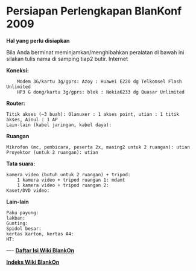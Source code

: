# Persiapan Perlengkapan BlanKonf 2009


**Hal yang perlu disiapkan**

Bila Anda berminat meminjamkan/menghibahkan peralatan di bawah ini silakan tulis nama di samping tiap2 butir.
Internet

**Koneksi:**

        Modem 3G/kartu 3g/gprs: Azoy : Huawei E220 dg Telkomsel Flash Unlimited
        HP3 G dong/kartu 3g/gprs: blek : Nokia6233 dg Quasar Unlimited 


**Router:**

    Titik akses (~3 buah): Olanuxer : 1 akses point, utian : 1 titik akses, Ainul : 1 AP
    Lain-lain (kabel jaringan, kabel daya): 


**Ruangan**

    Mikrofon (mc, pembicara, peserta 2x, masing2 untuk 2 ruangan): utian
    Proyektor (untuk 2 ruangan): utian


**Tata suara:**

    kamera video (butuh untuk 2 ruangan) + tripod:
        1 kamera video + tripod ruangan 1: mdamt
        1 kamera video + tripod ruangan 2: 
    Kaset/DVD video:



**Lain-lain**

    Paku payung:
    lakban:
    Gunting:
    Spidol besar:
    kertas karton, kertas A4:
    HT: 



—-
[**Daftar Isi Wiki BlankOn**](/wiki/DaftarIsi/index.html)
 
[**Indeks Wiki BlankOn**](/wiki/Indeks.html)



